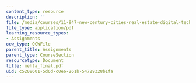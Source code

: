 ```yaml
---
content_type: resource
description: ''
file: /media/courses/11-947-new-century-cities-real-estate-digital-technology-and-design-fall-2004/c52086015d6dc0e6261b54729328b1fa_mehta_final.pdf
file_type: application/pdf
learning_resource_types:
- Assignments
ocw_type: OCWFile
parent_title: Assignments
parent_type: CourseSection
resourcetype: Document
title: mehta_final.pdf
uid: c5208601-5d6d-c0e6-261b-54729328b1fa
---
```


